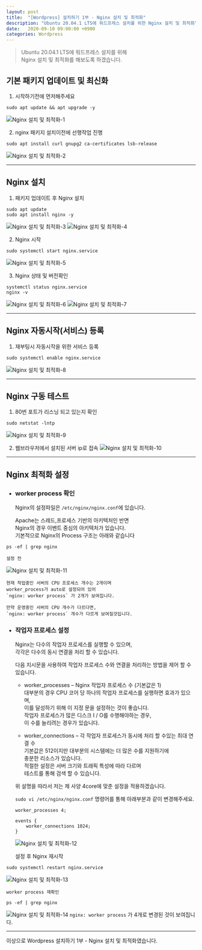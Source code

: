 ```yaml
---
layout: post
title:  "[Wordpress] 설치하기 1부 - Nginx 설치 및 최적화"
description: "Ubuntu 20.04.1 LTS에 워드프레스 설치를 위한 Nginx 설치 및 최적화"
date:   2020-09-10 09:00:00 +0900
categories: Wordpress
---
```

>Ubuntu 20.04.1 LTS에 워드프레스 설치를 위해  
>Nginx 설치 및 최적화를 해보도록 하겠습니다.

## 기본 패키지 업데이트 및 최신화

1. 시작하기전에 먼저해주세요
```
sudo apt update && apt upgrade -y
```
![Nginx 설치 및 최적화-1](/assets/images/2020-09-10/nginx-installation-and-optimization-1.png)

2. nginx 패키지 설치이전에 선행작업 진행  
```
sudo apt install curl gnupg2 ca-certificates lsb-release
```
![Nginx 설치 및 최적화-2](/assets/images/2020-09-10/nginx-installation-and-optimization-2.png)

--- 

## Nginx 설치
1. 패키지 업데이트 후 Nginx 설치  
```
sudo apt update
sudo apt install nginx -y
```
![Nginx 설치 및 최적화-3](/assets/images/2020-09-10/nginx-installation-and-optimization-3.png)
![Nginx 설치 및 최적화-4](/assets/images/2020-09-10/nginx-installation-and-optimization-4.png)

2. Nginx 시작
```
sudo systemctl start nginx.service
```
![Nginx 설치 및 최적화-5](/assets/images/2020-09-10/nginx-installation-and-optimization-5.png)

3. Nginx 상태 및 버전확인
```
systemctl status nginx.service
nginx -v
```
![Nginx 설치 및 최적화-6](/assets/images/2020-09-10/nginx-installation-and-optimization-6.png)
![Nginx 설치 및 최적화-7](/assets/images/2020-09-10/nginx-installation-and-optimization-7.png)

---

## Nginx 자동시작(서비스) 등록
1. 재부팅시 자동시작을 위한 서비스 등록  
```
sudo systemctl enable nginx.service
```
![Nginx 설치 및 최적화-8](/assets/images/2020-09-10/nginx-installation-and-optimization-8.png)

---

## Nginx 구동 테스트
1. 80번 포트가 리스닝 되고 있는지 확인  
```
sudo netstat -lntp
```
![Nginx 설치 및 최적화-9](/assets/images/2020-09-10/nginx-installation-and-optimization-9.png)

2. 웹브라우저에서 설치된 서버 ip로 접속
![Nginx 설치 및 최적화-10](/assets/images/2020-09-10/nginx-installation-and-optimization-10.png)

---

## Nginx 최적화 설정
* ### worker process 확인
    Nginx의 설정파일은 `/etc/nginx/nginx.conf`에 있습니다.  

    Apache는 스레드,프로세스 기반의 아키텍처인 반면  
    Nginx의 경우 이벤트 중심의 아키텍처가 있습니다.  
    기본적으로 Nginx의 Process 구조는 아래와 같습니다
```
ps -ef | grep nginx
```

    설정 전
![Nginx 설치 및 최적화-11](/assets/images/2020-09-10/nginx-installation-and-optimization-11.png)

    현재 작업중인 서버의 CPU 프로세스 개수는 2개이며  
    worker_process가 auto로 설정되어 있어  
    `nginx: worker process` 가 2개가 보여집니다.

    만약 운영중인 서버의 CPU 개수가 다르다면,  
    `nginx: worker process` 개수가 다르게 보여질것입니다.


* ### 작업자 프로세스 설정
    Nginx는 다수의 작업자 프로세스를 실행할 수 있으며,  
    각각은 다수의 동시 연결을 처리 할 수 ​​있습니다.

    다음 지시문을 사용하여 작업자 프로세스 수와 연결을 처리하는 방법을 제어 할 수 있습니다.

    * worker_processes – Nginx 작업자 프로세스 수 (기본값은 1)  
        대부분의 경우 CPU 코어 당 하나의 작업자 프로세스를 실행하면 효과가 있으며,  
        이를 달성하기 위해 이 지정 문을 설정하는 것이 좋습니다.  
        작업자 프로세스가 많은 디스크 I / O를 수행해야하는 경우,  
        이 수를 늘리려는 경우가 있습니다.

    * worker_connections – 각 작업자 프로세스가 동시에 처리 할 수있는 최대 연결 수  
        기본값은 512이지만 대부분의 시스템에는 더 많은 수를 지원하기에  
        충분한 리소스가 있습니다.  
        적절한 설정은 서버 크기와 트래픽 특성에 따라 다르며  
        테스트를 통해 검색 할 수 있습니다.  

    위 설명을 따라서 저는 제 사양 4core에 맞춘 설정을 적용하겠습니다.

    `sudo vi /etc/nginx/nginx.conf` 명령어를 통해 아래부분과 같이 변경해주세요.   
    ```
    worker_processes 4;

    events {
        worker_connections 1024;
    }
    ```
    ![Nginx 설치 및 최적화-12](/assets/images/2020-09-10/nginx-installation-and-optimization-12.png)

    설정 후 Nginx 재시작
```
sudo systemctl restart nginx.service
```
![Nginx 설치 및 최적화-13](/assets/images/2020-09-10/nginx-installation-and-optimization-13.png)

    worker process 재확인
```
ps -ef | grep nginx
```
![Nginx 설치 및 최적화-14](/assets/images/2020-09-10/nginx-installation-and-optimization-14.png)
`nginx: worker process` 가 4개로 변경된 것이 보여집니다.

---

이상으로 Wordpress 설치하기 1부 - Nginx 설치 및 최적화였습니다.